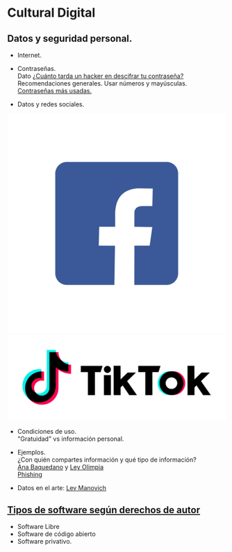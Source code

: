 # Cultural Digital

## Datos y seguridad personal. 

- Internet.
 
- Contraseñas.   
Dato [¿Cuánto tarda un hacker en descifrar tu contraseña?](http://www.globalgate.com.ar/novedades-cuanto-tiempo-tarda-un-hacker-en-descifrar-una-contrasena.html)  
Recomendaciones generales. Usar números y mayúsculas.   
[Contraseñas más usadas.](https://www.eltiempo.com/tecnosfera/novedades-tecnologia/las-contrasenas-mas-usadas-del-2019-447586)

- Datos y redes sociales.  

 ![fb](https://github.com/MarianneTeixido/ABCDigital2020-2/blob/master/img/fb.png)  
 ![fb](https://github.com/MarianneTeixido/ABCDigital2020-2/blob/master/img/tiktok.png)  

- Condiciones de uso.   
"Gratuidad" vs información personal.   

- Ejemplos.   
¿Con quién compartes información y qué tipo de información?  
[Ana Baquedano](https://www.bbc.com/mundo/noticias-internacional-47938198) y [Ley Olimpia](http://ordenjuridico.gob.mx/violenciagenero/LEY%20OLIMPIA.pdf)   
[Phishing](https://es.wikipedia.org/wiki/Phishing)  

- Datos en el arte: [Lev Manovich](http://www.on-broadway.nyc/)

## [Tipos de software según derechos de autor](https://www.gnu.org/philosophy/categories.en.html)

- Software Libre  
- Software de código abierto  
- Software privativo.  





